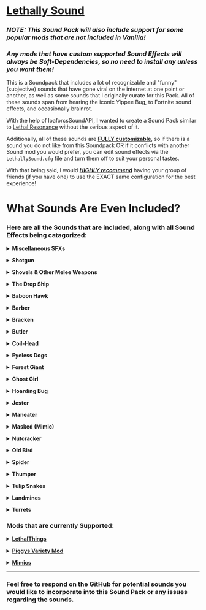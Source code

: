 # [Lethally Sound](https://thunderstore.io/c/lethal-company/p/Uncryptical/LethallySound/)
### ***NOTE: This Sound Pack will also include support for some popular mods that are not included in Vanilla!***
### ***Any mods that have custom supported Sound Effects will always be Soft-Dependencies, so no need to install any unless you want them!***

This is a Soundpack that includes a lot of recognizable and "funny" (subjective) sounds that have gone viral on the internet at one point or another, as well as some sounds that I originally curate for this Pack.
All of these sounds span from hearing the iconic Yippee Bug, to Fortnite sound effects, and occasionally brainrot.

With the help of loaforcsSoundAPI, 
I wanted to create a Sound Pack similar to [Lethal Resonance](https://thunderstore.io/c/lethal-company/p/LethalResonance/LETHALRESONANCE/) without the serious aspect of it.

Additionally, all of these sounds are <ins>**FULLY customizable**</ins>, so if there is a sound you do not like from this Soundpack OR if it conflicts with another Sound mod you would prefer, you can edit sound effects via the `LethallySound.cfg` file 
and turn them off to suit your personal tastes. 

With that being said, I would <ins>***HIGHLY recommend***</ins> having your group of friends (if you have one) to use the EXACT same configuration for the best experience!

# What Sounds Are Even Included?
### Here are all the Sounds that are included, along with all Sound Effects being catagorized:

**<details><summary>Miscellaneous SFXs</summary>**

- Doors
	- Opening/Closing a door now sound like Minecraft Wooden Doors
- Player Deaths
	- Dying from a fall will play one of multiple embarassing sounds. Don't be that player to miss a jump.
	- Dying from a Spike Trap will also play an embarassing sound.

</details>

**<details><summary>Shotgun</summary>**

- A Deprecated Mod of mine, the [Fortnite 'OG' Shotgun](https://thunderstore.io/c/lethal-company/p/Uncryptical/Fortnite_OG_Pump_Shotgun_SFX/)
	- Applies to the Player, Nutcracker, and Old Bird when it shoots missiles.

</details>

**<details><summary>Shovels & Other Melee Weapons</summary>**

- Sometimes you need a little ***'bonk'*** when hitting things.
	- Multiple SFXs when hitting another player/entity.
	- SFXs for hitting a wall or other objects.

</details>

**<details><summary>The Drop Ship</summary>**

- The Wii Shop Channel, a classic.

</details>

**<details><summary>Baboon Hawk</summary>**

- Surely a Rubber Chicken can't get annoying, right?

</details>

**<details><summary>Barber</summary>**

- Plays the Jaws Theme when it starts to chase a player.
- snip snip.

</details>

**<details><summary>Bracken</summary>**

- Re-introducing the classic [Tyler1Bracken](https://thunderstore.io/c/lethal-company/p/SteamBlizzard/Tyler1Bracken/) mod, but updated + better clarity!

</details>

**<details><summary>Butler</summary>**

- Truly a British to the core.
- Additionally plays Boccherini's ***String Quintet in E major, Op. 11, No. 5 3rd Movement: Minuetto*** during his Attacking phase.

</details>

**<details><summary>Coil-Head</summary>**

- The Roblox Gravity Coil boings everytime you look at them.
- 2nd Option: The ***HUH*** Cat

</details>

**<details><summary>Eyeless Dogs</summary>**

- Eyeless Dogs sound **'cuter'** like a puppy.

</details>

**<details><summary>Forest Giant</summary>**

- Re-introducing the classic [AttackOnGiant](https://thunderstore.io/c/lethal-company/p/help_i_am_being_held_at_gunpoint/AttackOnGiant/) mod, but updated + better clarity!

</details>

**<details><summary>Ghost Girl</summary>**

- The Ghost Girl starts to hum when haunting a player.
- She also might say a few words, who knows

</details>

**<details><summary>Hoarding Bug</summary>**

- Re-introducing the classic [YippeeMod](https://thunderstore.io/c/lethal-company/p/sunnobunno/YippeeMod/) mod, but updated + better clarity!
- OIIAOIIA Cat

</details>

**<details><summary>Jester</summary>**

- Winds up & plays [***Deorro - Five Hours***](https://www.youtube.com/watch?v=K_yBUfMGvzc)
- *note: will probably add Free Bird at some point*

</details>

**<details><summary>Maneater</summary>**

- Crying Phase: [Billie Eilish - What Was I Made For? Meow Edition + some crying](https://www.youtube.com/watch?v=3-y0p0GL4TI)
- Attacking Phase: [AWOLNATION - Run](https://www.youtube.com/watch?v=mw2kKyJu9gY)

</details>

**<details><summary>Masked (Mimic)</summary>**

- Very fitting SFXs for a very fitting enemy. How [<ins>***suspicious.***</ins>](https://www.youtube.com/watch?v=ekL881PJMjI)

</details>

**<details><summary>Nutcracker</summary>**

- Stomps around like Squidward.
- Once they become Aggro'ed, they play Spongebob music.

</details>

**<details><summary>Old Bird</summary>**

- Old Bird - Attacking Phase

	- Old Birds will now be able to replicate SFXs of famous Internet Personalities once they are provoked.
	- NOTE: All of these SFXs are enabled by default and will randomly cycle through each Personality, but you can manually select the ones you want specifically! 
	- ***<details><summary>Tyler1</summary>***
	
		- 10 Viral sound clips of Tyler1's outbursts & insults.
		
		![Tyler1](https://steamuserimages-a.akamaihd.net/ugc/905654006948592284/C5DC2A49277489162A63261099F51649B9475C8B/?imw=5000&imh=5000&ima=fit&impolicy=Letterbox&imcolor=%23000000&letterbox=false)
		
		</details>
		
	- ***<details><summary>MoistCr1tikal</summary>***
	
		- 8 Viral sound clips of MoistCr1tikal's iconic phrases.
		![MoistCr1tikal](https://media1.tenor.com/m/VFn1sjf7knsAAAAd/wooo-yeah-baby.gif)
		
		</details>
		
	- ***<details><summary>xQc</summary>***

		- 13 Viral sound clips of xQc screaming whatever language he's speaking.
		![xQc](https://media1.tenor.com/m/pmeVoM8exhQAAAAd/xqc-despair.gif)
		
		</details>

- Missile Explosions sound like Fortnite RPG Rockets.
- The Old Bird now stomps around like a silly goose.

</details>

**<details><summary>Spider</summary>**

- Replaced with the Minecraft Spider SFX.

</details>

**<details><summary>Thumper</summary>**

- Ranges from a multitude of popular TikTok SFXs. (sorry, not sorry)

</details>

**<details><summary>Tulip Snakes</summary>**

- Animal Crossing Villagers will now haunt your ears once they are attached to you.

</details>

**<details><summary>Landmines</summary>**

- Re-introducing the classic [LandMineFartReverb](https://thunderstore.io/c/lethal-company/p/sunnobunno/LandMineFartReverb/) mod, but updated + better clarity!
- Also has an occasional Smoke Alarm chirp.

</details>

**<details><summary>Turrets</summary>**

- Snake? (MGS reference if it went over your head)

</details>

### Mods that are currently Supported:

**<details><summary>[LethalThings](https://thunderstore.io/c/lethal-company/p/Evaisa/LethalThings/)</summary>**

- Boomba
	- Shares the Fart Reverb SFX with the Landmine.
- Rocket Launcher
	- The Missile Explosion also makes the Fart Reverb. (it shares the same line of code alongside the Boomba/Landmine unfortunately)

</details>

**<details><summary>[Piggys Variety Mod](https://thunderstore.io/c/lethal-company/p/Piggy/Piggys_Variety_Mod/)</summary>**

- The Revolver
	- It makes the Call of Duty: MW2 (2009) Desert Eagle SFX.
- The Rifle
	- Now sounds like the Blue-Rarity Assault Rifle from Fortnite.

</details>

**<details><summary>[Mimics](https://thunderstore.io/c/lethal-company/p/x753/Mimics/)</summary>**

- The Fire Exit Mimic
	- I think it wants your money.

</details>

---

### Feel free to respond on the GitHub for potential sounds you would like to incorporate into this Sound Pack or any issues regarding the sounds.
